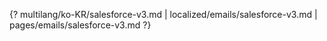{? multilang/ko-KR/salesforce-v3.md | localized/emails/salesforce-v3.md | pages/emails/salesforce-v3.md ?}
